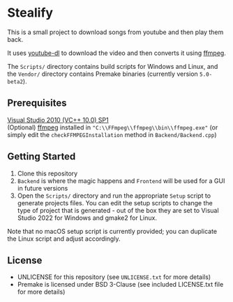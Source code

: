 # Stealify

This is a small project to download songs from youtube and then play them back.

It uses [youtube-dl](https://github.com/ytdl-org/youtube-dl) to download the video and then converts it using [ffmpeg](https://ffmpeg.org/). <br>

The `Scripts/` directory contains build scripts for Windows and Linux, and the `Vendor/` directory contains Premake binaries (currently version `5.0-beta2`).

## Prerequisites

[Visual Studio 2010 (VC++ 10.0) SP1](https://learn.microsoft.com/en-us/cpp/windows/latest-supported-vc-redist?view=msvc-170#visual-studio-2010-vc-100-sp1-no-longer-supported) <br>
(Optional) [ffmpeg](https://ffmpeg.org/) installed in `"C:\\FFmpeg\\ffmpeg\\bin\\ffmpeg.exe"` (or simply edit the `checkFFMPEGInstallation` method in `Backend/Backend.cpp`)

## Getting Started
1. Clone this repository
2. `Backend` is where the magic happens and `Frontend` will be used for a GUI in future versions
3. Open the `Scripts/` directory and run the appropriate `Setup` script to generate projects files. You can edit the setup scripts to change the type of project that is generated - out of the box they are set to Visual Studio 2022 for Windows and gmake2 for Linux.

Note that no macOS setup script is currently provided; you can duplicate the Linux script and adjust accordingly.

## License
- UNLICENSE for this repository (see `UNLICENSE.txt` for more details)
- Premake is licensed under BSD 3-Clause (see included LICENSE.txt file for more details)
